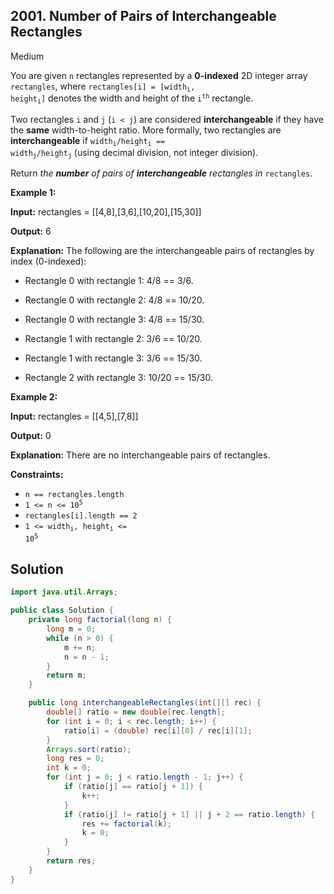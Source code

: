 ## 2001\. Number of Pairs of Interchangeable Rectangles

Medium

You are given `n` rectangles represented by a **0-indexed** 2D integer array `rectangles`, where <code>rectangles[i] = [width<sub>i</sub>, height<sub>i</sub>]</code> denotes the width and height of the <code>i<sup>th</sup></code> rectangle.

Two rectangles `i` and `j` (`i < j`) are considered **interchangeable** if they have the **same** width-to-height ratio. More formally, two rectangles are **interchangeable** if <code>width<sub>i</sub>/height<sub>i</sub> == width<sub>j</sub>/height<sub>j</sub></code> (using decimal division, not integer division).

Return _the **number** of pairs of **interchangeable** rectangles in_ `rectangles`.

**Example 1:**

**Input:** rectangles = \[\[4,8],[3,6],[10,20],[15,30]]

**Output:** 6

**Explanation:** The following are the interchangeable pairs of rectangles by index (0-indexed): 

- Rectangle 0 with rectangle 1: 4/8 == 3/6. 

- Rectangle 0 with rectangle 2: 4/8 == 10/20. 

- Rectangle 0 with rectangle 3: 4/8 == 15/30. 

- Rectangle 1 with rectangle 2: 3/6 == 10/20. 

- Rectangle 1 with rectangle 3: 3/6 == 15/30. 

- Rectangle 2 with rectangle 3: 10/20 == 15/30.

**Example 2:**

**Input:** rectangles = \[\[4,5],[7,8]]

**Output:** 0

**Explanation:** There are no interchangeable pairs of rectangles.

**Constraints:**

*   `n == rectangles.length`
*   <code>1 <= n <= 10<sup>5</sup></code>
*   `rectangles[i].length == 2`
*   <code>1 <= width<sub>i</sub>, height<sub>i</sub> <= 10<sup>5</sup></code>

## Solution

```java
import java.util.Arrays;

public class Solution {
    private long factorial(long n) {
        long m = 0;
        while (n > 0) {
            m += n;
            n = n - 1;
        }
        return m;
    }

    public long interchangeableRectangles(int[][] rec) {
        double[] ratio = new double[rec.length];
        for (int i = 0; i < rec.length; i++) {
            ratio[i] = (double) rec[i][0] / rec[i][1];
        }
        Arrays.sort(ratio);
        long res = 0;
        int k = 0;
        for (int j = 0; j < ratio.length - 1; j++) {
            if (ratio[j] == ratio[j + 1]) {
                k++;
            }
            if (ratio[j] != ratio[j + 1] || j + 2 == ratio.length) {
                res += factorial(k);
                k = 0;
            }
        }
        return res;
    }
}
```
